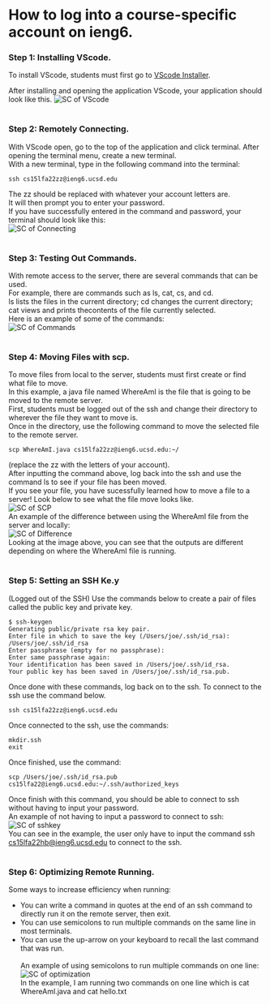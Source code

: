 # How to log into a course-specific account on ieng6.<br/>

### Step 1: Installing VScode.<br/>
To install VScode, students must first go to [VScode Installer](https://code.visualstudio.com/). <br/>

After installing and opening the application VScode, your application should look like this.
![SC of VScode](https://user-images.githubusercontent.com/114313685/193160564-fd903885-78fe-480b-b297-de2585290972.png) <br/> <br/>

### Step 2: Remotely Connecting. <br/>
With VScode open, go to the top of the application and click terminal. After opening the terminal menu, create a new terminal. <br/>
With a new terminal, type in the following command into the terminal: <br/>
```
ssh cs15lfa22zz@ieng6.ucsd.edu
```
The zz should be replaced with whatever your account letters are. <br/>
It will then prompt you to enter your password. <br/>
If you have successfully entered in the command and password, your terminal should look like this: <br/>
![SC of Connecting](https://user-images.githubusercontent.com/114313685/193162688-eb9ba353-3944-4555-a727-8c224257e831.png) <br/> <br/>

### Step 3: Testing Out Commands. <br/>
With remote access to the server, there are several commands that can be used. <br/>
For example, there are commands such as ls, cat, cs, and cd. <br/>
ls lists the files in the current directory; cd changes the current directory; 
cat views and prints thecontents of the file currently selected. <br/>
Here is an example of some of the commands: <br/>
![SC of Commands](https://user-images.githubusercontent.com/114313685/193163605-65c80d87-a868-4733-9882-d6c1109ef03c.PNG) <br/> <br/>

### Step 4: Moving Files with scp. <br/>
To move files from local to the server, students must first create or find what file to move. <br/>
In this example, a java file named WhereAmI is the file that is going to be moved to the remote server. <br/>
First, students must be logged out of the ssh and change their directory to wherever the file they want to move is. <br/>
Once in the directory, use the following command to move the selected file to the remote server.
```
scp WhereAmI.java cs15lfa22zz@ieng6.ucsd.edu:~/
```
(replace the zz with the letters of your account). <br/>
After inputting the command above, log back into the ssh and use the command ls to see if your file has been moved. <br/>
If you see your file, you have sucessfully learned how to move a file to a server! Look below to see what the file move looks like. <br/>
![SC of SCP](https://user-images.githubusercontent.com/114313685/193165874-257b98f4-346e-4298-a7c8-bfc4b3c3edb8.PNG) <br/>
An example of the difference between using the WhereAmI file from the server and locally: <br/>
![SC of Difference](https://user-images.githubusercontent.com/114313685/193166090-6b5e709e-9820-4afa-96b4-b386fe5d6122.PNG) <br/>
Looking at the image above, you can see that the outputs are different depending on where the WhereAmI file is running. <br/> <br/>

### Step 5: Setting an SSH Ke.y <br/>
(Logged out of the SSH) Use the commands below to create a pair of files called the public key and private key.
```
$ ssh-keygen
Generating public/private rsa key pair.
Enter file in which to save the key (/Users/joe/.ssh/id_rsa): /Users/joe/.ssh/id_rsa
Enter passphrase (empty for no passphrase): 
Enter same passphrase again: 
Your identification has been saved in /Users/joe/.ssh/id_rsa.
Your public key has been saved in /Users/joe/.ssh/id_rsa.pub.
```
Once done with these commands, log back on to the ssh. To connect to the ssh use the command below. <br/>
```
ssh cs15lfa22zz@ieng6.ucsd.edu
```
Once connected to the ssh, use the commands: <br/>
```
mkdir.ssh
exit
```
Once finished, use the command: <br/>
```
scp /Users/joe/.ssh/id_rsa.pub cs15lfa22@ieng6.ucsd.edu:~/.ssh/authorized_keys
```
Once finish with this command, you should be able to connect to ssh without having to input your password. <br/>
An example of not having to input a password to connect to ssh: <br/>
![SC of sshkey](https://user-images.githubusercontent.com/114313685/193167485-9d735420-b9c6-49c8-b914-e4faaa1ba6c1.PNG) <br/>
You can see in the example, the user only have to input the command ssh cs15lfa22hb@ieng6.ucsd.edu to connect to the ssh. <br/> <br/>

### Step 6: Optimizing Remote Running. <br/>
Some ways to increase efficiency when running: <br/>
- You can write a command in quotes at the end of an ssh command to directly run it on the remote server, then exit.
- You can use semicolons to run multiple commands on the same line in most terminals.
- You can use the up-arrow on your keyboard to recall the last command that was run. 
<br/> <br/>
An example of using semicolons to run multiple commands on one line: <br/>
![SC of optimization](https://user-images.githubusercontent.com/114313685/193168198-387dda87-5238-4cd9-9bcf-294b5395c4c8.PNG) <br/>
In the example, I am running two commands on one line which is cat WhereAmI.java and cat hello.txt
